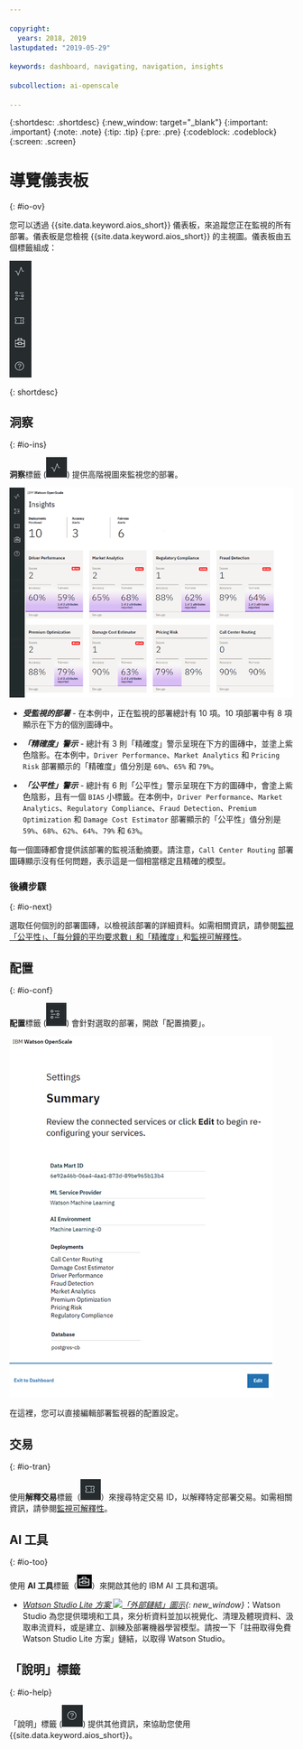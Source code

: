 ```yaml
---

copyright:
  years: 2018, 2019
lastupdated: "2019-05-29"

keywords: dashboard, navigating, navigation, insights

subcollection: ai-openscale

---
```


{:shortdesc: .shortdesc}
{:new_window: target="_blank"}
{:important: .important}
{:note: .note}
{:tip: .tip}
{:pre: .pre}
{:codeblock: .codeblock}
{:screen: .screen}

# 導覽儀表板
{: #io-ov}

您可以透過 {{site.data.keyword.aios_short}} 儀表板，來追蹤您正在監視的所有部署。儀表板是您檢視 {{site.data.keyword.aios_short}} 的主視圖。儀表板由五個標籤組成：

  ![「洞察」標籤](images/insight-tabs.png)

{: shortdesc}

## 洞察
{: #io-ins}

**洞察**標籤 (![「洞察」儀表板](images/insight-dash-tab.png)) 提供高階視圖來監視您的部署。

  ![「洞察」儀表板](images/insight-dashboard.png)

- ***受監視的部署*** - 在本例中，正在監視的部署總計有 10 項。10 項部署中有 8 項顯示在下方的個別圖磚中。

- ***「精確度」警示*** - 總計有 3 則「精確度」警示呈現在下方的圖磚中，並塗上紫色陰影。在本例中，`Driver Performance`、`Market Analytics` 和 `Pricing Risk` 部署顯示的「精確度」值分別是 `60%`、`65%` 和 `79%`。

- ***「公平性」警示*** - 總計有 6 則「公平性」警示呈現在下方的圖磚中，會塗上紫色陰影，且有一個 `BIAS` 小標籤。在本例中，`Driver Performance`、`Market Analytics`、`Regulatory Compliance`、`Fraud Detection`、`Premium Optimization` 和 `Damage Cost Estimator` 部署顯示的「公平性」值分別是 `59%`、`68%`、`62%`、`64%`、`79%` 和 `63%`。

每一個圖磚都會提供該部署的監視活動摘要。請注意，`Call Center Routing` 部署圖磚顯示沒有任何問題，表示這是一個相當穩定且精確的模型。

### 後續步驟
{: #io-next}

選取任何個別的部署圖磚，以檢視該部署的詳細資料。如需相關資訊，請參閱[監視「公平性」、「每分鐘的平均要求數」和「精確度」](/docs/services/ai-openscale?topic=ai-openscale-it-ov)和[監視可解釋性](/docs/services/ai-openscale?topic=ai-openscale-ie-ov)。

## 配置
{: #io-conf}

**配置**標籤 (![「配置」標籤](images/insight-config-tab.png)) 會針對選取的部署，開啟「配置摘要」。

  ![配置摘要](images/insight-config-summary.png)

在這裡，您可以直接編輯部署監視器的配置設定。

## 交易
{: #io-tran}

使用**解釋交易**標籤（![「解釋交易」標籤](images/insight-transact-tab.png)）來搜尋特定交易 ID，以解釋特定部署交易。如需相關資訊，請參閱[監視可解釋性](/docs/services/ai-openscale?topic=ai-openscale-ie-ov)。

## AI 工具
{: #io-too}

使用 **AI 工具**標籤（![「AI 工具」標籤](images/aitools.png)）來開啟其他的 IBM AI 工具和選項。

- *[Watson Studio Lite 方案 ![「外部鏈結」圖示](../../icons/launch-glyph.svg "「外部鏈結」圖示")](https://dataplatform.cloud.ibm.com/registration/stepone?apps=all&context=wdp){: new_window}*：Watson Studio 為您提供環境和工具，來分析資料並加以視覺化、清理及體現資料、汲取串流資料，或是建立、訓練及部署機器學習模型。請按一下「註冊取得免費 Watson Studio Lite 方案」鏈結，以取得 Watson Studio。

## 「說明」標籤
{: #io-help}

「說明」標籤 (![「交易」標籤](images/insight-help-tab.png)) 提供其他資訊，來協助您使用 {{site.data.keyword.aios_short}}。
